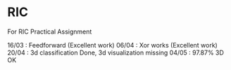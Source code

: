 # RIC
For RIC Practical Assignment


16/03 : Feedforward (Excellent work)
06/04 : Xor works (Excellent work)
20/04 : 3d classification Done, 3d visualization missing
04/05 : 97.87% 3D OK